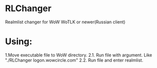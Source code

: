 # RLChanger
Realmlist changer for WoW WoTLK or newer(Russian client)
# Using:
1.Move executable file to WoW directory.
2.1. Run file with argument. Like "./RLChanger logon.wowcircle.com"
2.2. Run file and enter realmlist.
